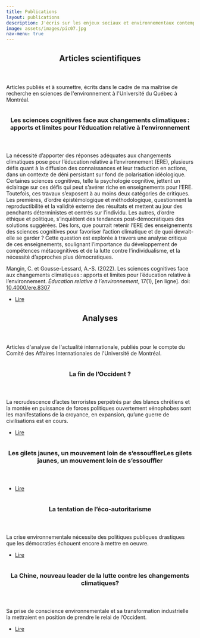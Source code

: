 ```yaml
---
title: Publications
layout: publications
description: J'écris sur les enjeux sociaux et environnementaux contemporains à l'ère de la post-vérité
image: assets/images/pic07.jpg
nav-menu: true
---
```


<!-- Main -->
<div id="main">

<!-- One -->
<section id="one">
	<div class="inner">
		<header class="major">
			<h2>Articles scientifiques</h2>
		</header>
		<p>Articles publiés et à soumettre, écrits dans le cadre de ma maîtrise de recherche en sciences de l'environnement à l'Université du Québec à Montréal.</p>
	</div>
</section>

<!-- Two -->
<section id="two" class="spotlights">
	<section>
		<a href="https://doi.org/10.4000/ere.8307" class="image">
			<img src="{% link assets/images/ere.jpg %}" alt="" data-position="center center" />
		</a>
		<div class="content">
			<div class="inner">
				<header class="major">
					<h3>Les sciences cognitives face aux changements climatiques : apports et limites pour l’éducation relative à l’environnement</h3>
				</header>
				<p>La nécessité d’apporter des réponses adéquates aux changements climatiques pose pour l’éducation relative à l’environnement (ERE), plusieurs défis quant à la diffusion des connaissances et leur traduction en actions, dans un contexte de déni persistant sur fond de polarisation idéologique. Certaines sciences cognitives, telle la psychologie cognitive, jettent un éclairage sur ces défis qui peut s’avérer riche en enseignements pour l’ERE. Toutefois, ces travaux s’exposent à au moins deux catégories de critiques. Les premières, d’ordre épistémologique et méthodologique, questionnent la reproductibilité et la validité externe des résultats et mettent au jour des penchants déterministes et centrés sur l’individu. Les autres, d’ordre éthique et politique, s’inquiètent des tendances post-démocratiques des solutions suggérées. Dès lors, que pourrait retenir l’ERE des enseignements des sciences cognitives pour favoriser l’action climatique et de quoi devrait-elle se garder ? Cette question est explorée à travers une analyse critique de ces enseignements, soulignant l’importance du développement de compétences métacognitives et de la lutte contre l’individualisme, et la nécessité d’approches plus démocratiques.</p>
				<p>Mangin, C. et Gousse-Lessard, A.-S. (2022). Les sciences cognitives face aux changements climatiques : apports et limites pour l’éducation relative à l’environnement. <i>Éducation relative à l’environnement</i>, 17(1), [en ligne]. doi: <a href="https://doi.org/10.4000/ere.8307">10.4000/ere.8307</a></p>
				<ul class="actions">
					<li><a href="https://doi.org/10.4000/ere.8307" class="button next" target="_new">Lire</a></li>
				</ul>
			</div>
		</div>
	</section>
</section>

<!-- Three -->
<section id="three">
	<div class="inner">
		<header class="major">
			<h2>Analyses</h2>
		</header>
		<p>Articles d'analyse de l'actualité internationale, publiés pour le compte du Comité des Affaires Internationales de l'Université de Montréal.</p>
	</div>
</section>

<!-- Four -->
<section id="four" class="spotlights">
	<section>
		<a href="https://medium.com/caium/la-fin-de-loccident-413b4c2b6895" class="image">
			<img src="{% link assets/images/occident.jpg %}" alt="" data-position="center center" />
		</a>
		<div class="content">
			<div class="inner">
				<header class="major">
					<h3>La fin de l’Occident ?</h3>
				</header>
				<p>La recrudescence d’actes terroristes perpétrés par des blancs chrétiens et la montée en puissance de forces politiques ouvertement xénophobes sont les manifestations de la croyance, en expansion, qu’une guerre de civilisations est en cours.</p>
				<ul class="actions">
					<li><a href="https://medium.com/caium/la-fin-de-loccident-413b4c2b6895" target="_new" class="button next">Lire</a></li>
				</ul>
			</div>
		</div>
	</section>
	<section>
		<a href="https://medium.com/caium/les-gilets-jaunes-un-mouvement-loin-de-sessouffler-12de44bb4195" class="image">
			<img src="{% link assets/images/giletsjaunes.jpg %}" alt="" data-position="center center" />
		</a>
		<div class="content">
			<div class="inner">
				<header class="major">
					<h3> Les gilets jaunes, un mouvement loin de s’essoufflerLes gilets jaunes, un mouvement loin de s’essouffler</h3>
				</header>
				<p></p>
				<ul class="actions">
					<li><a href="https://medium.com/caium/les-gilets-jaunes-un-mouvement-loin-de-sessouffler-12de44bb4195" target="_new" class="button next">Lire</a></li>
				</ul>
			</div>
		</div>
	</section>
	<section>
		<a href="https://medium.com/caium/la-tentation-de-l%C3%A9co-autoritarisme-259fd9c703a" class="image">
			<img src="{% link assets/images/ecoautoritarisme.jpg %}" alt="" data-position="center center" />
		</a>
		<div class="content">
			<div class="inner">
				<header class="major">
					<h3>La tentation de l’éco-autoritarisme</h3>
				</header>
				<p>La crise environnementale nécessite des politiques publiques drastiques que les démocraties échouent encore à mettre en oeuvre.</p>
				<ul class="actions">
					<li><a href="https://medium.com/caium/la-tentation-de-l%C3%A9co-autoritarisme-259fd9c703a" target="_new" class="button next">Lire</a></li>
				</ul>
			</div>
		</div>
	</section>
	<section>
		<a href="https://medium.com/caium/la-chine-nouveau-leader-de-la-lutte-contre-les-changements-climatiques-a4ffeceb05c" class="image">
			<img src="{% link assets/images/chine.jpg %}" alt="" data-position="25% 25%" />
		</a>
		<div class="content">
			<div class="inner">
				<header class="major">
					<h3>La Chine, nouveau leader de la lutte contre les changements climatiques?</h3>
				</header>
				<p>Sa prise de conscience environnementale et sa transformation industrielle la mettraient en position de prendre le relai de l’Occident.</p>
				<ul class="actions">
					<li><a href="https://medium.com/caium/la-chine-nouveau-leader-de-la-lutte-contre-les-changements-climatiques-a4ffeceb05c" target="_new" class="button next">Lire</a></li>
				</ul>
			</div>
		</div>
	</section>
</section>

</div>
